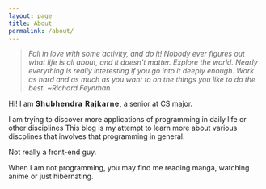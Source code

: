 ```yaml
---
layout: page
title: About
permalink: /about/
---
```


> _Fall in love with some activity, and do it! Nobody ever figures out what life is all about, and it doesn't matter. Explore the world. Nearly everything is really interesting if you go into it deeply enough. Work as hard and as much as you want to on the things you like to do the best. ~Richard Feynman_

Hi! I am <strong style="letter-spacing: 1px">Shubhendra Rajkarne</strong>, a senior at CS major.

I am trying to discover more applications of programming in daily life or other disciplines
This blog is my attempt to learn more about various discplines that involves that programming in general.

Not really a front-end guy.

When I am not programming, you may find me reading manga, watching anime or just hibernating. 